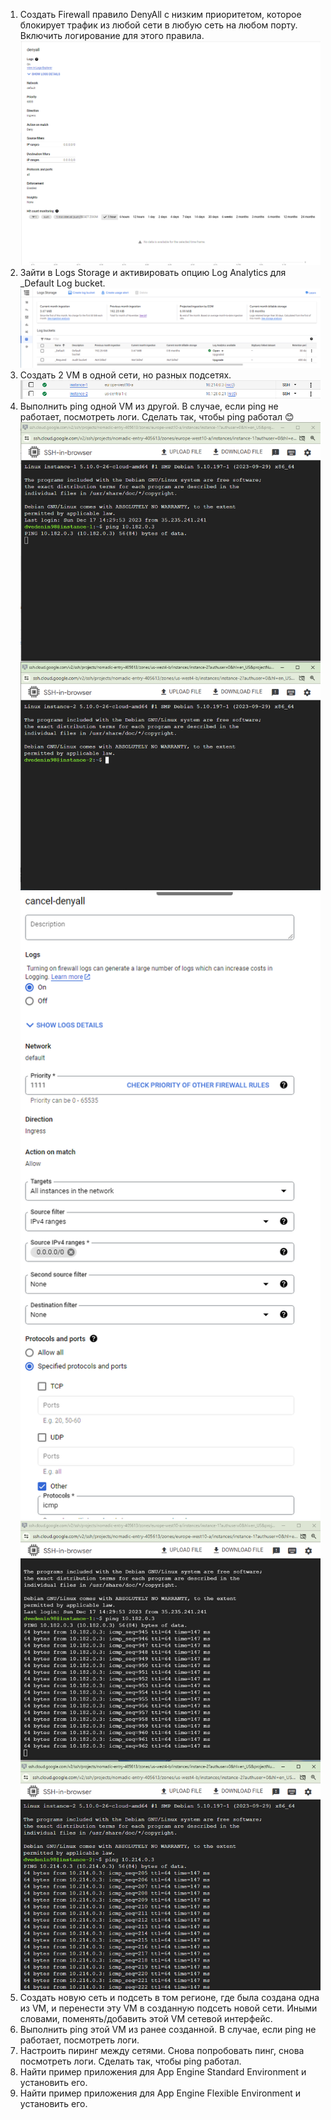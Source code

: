 1. Создать Firewall правило DenyAll с низким приоритетом, которое блокирует трафик из любой сети в любую сеть на любом порту. Включить логирование для этого правила.
   ![](/HW32/screen/denyall.PNG)
2. Зайти в Logs Storage и активировать опцию Log Analytics для \_Default Log bucket.
   ![](/HW32/screen/logstorage.PNG)
3. Создать 2 VM в одной сети, но разных подсетях.
   ![](/HW32/screen/VM.PNG)
4. Выполнить ping одной VM из другой. В случае, если ping не работает, посмотреть логи. Сделать так, чтобы ping работал 😊
   ![](/HW32/screen/pingclose.PNG)
   ![](/HW32/screen/canceldenyall.PNG)
   ![](/HW32/screen/pingopen.PNG)
5. Создать новую сеть и подсеть в том регионе, где была создана одна из VM, и перенести эту VM в созданную подсеть новой сети. Иными словами, поменять/добавить этой VM сетевой интерфейс.
6. Выполнить ping этой VM из ранее созданной. В случае, если ping не работает, посмотреть логи.
7. Настроить пиринг между сетями. Снова попробовать пинг, снова посмотреть логи. Сделать так, чтобы ping работал.
8. Найти пример приложения для App Engine Standard Environment и установить его.
9. Найти пример приложения для App Engine Flexible Environment и установить его.
